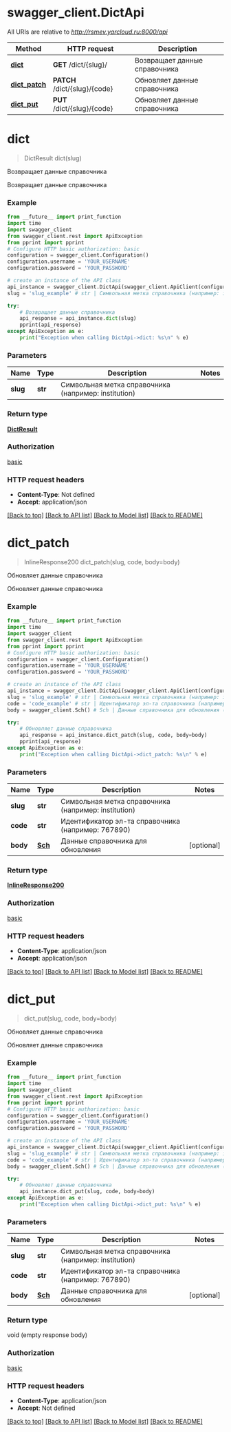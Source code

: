 # swagger_client.DictApi

All URIs are relative to *http://rsmev.yarcloud.ru:8000/api*

Method | HTTP request | Description
------------- | ------------- | -------------
[**dict**](DictApi.md#dict) | **GET** /dict/{slug}/ | Возвращает данные справочника
[**dict_patch**](DictApi.md#dict_patch) | **PATCH** /dict/{slug}/{code} | Обновляет данные справочника
[**dict_put**](DictApi.md#dict_put) | **PUT** /dict/{slug}/{code} | Обновляет данные справочника

# **dict**
> DictResult dict(slug)

Возвращает данные справочника

Возвращает данные справочника

### Example
```python
from __future__ import print_function
import time
import swagger_client
from swagger_client.rest import ApiException
from pprint import pprint
# Configure HTTP basic authorization: basic
configuration = swagger_client.Configuration()
configuration.username = 'YOUR_USERNAME'
configuration.password = 'YOUR_PASSWORD'

# create an instance of the API class
api_instance = swagger_client.DictApi(swagger_client.ApiClient(configuration))
slug = 'slug_example' # str | Символьная метка справочника (например: institution)

try:
    # Возвращает данные справочника
    api_response = api_instance.dict(slug)
    pprint(api_response)
except ApiException as e:
    print("Exception when calling DictApi->dict: %s\n" % e)
```

### Parameters

Name | Type | Description  | Notes
------------- | ------------- | ------------- | -------------
 **slug** | **str**| Символьная метка справочника (например: institution) | 

### Return type

[**DictResult**](DictResult.md)

### Authorization

[basic](../README.md#basic)

### HTTP request headers

 - **Content-Type**: Not defined
 - **Accept**: application/json

[[Back to top]](#) [[Back to API list]](../README.md#documentation-for-api-endpoints) [[Back to Model list]](../README.md#documentation-for-models) [[Back to README]](../README.md)

# **dict_patch**
> InlineResponse200 dict_patch(slug, code, body=body)

Обновляет данные справочника

Обновляет данные справочника

### Example
```python
from __future__ import print_function
import time
import swagger_client
from swagger_client.rest import ApiException
from pprint import pprint
# Configure HTTP basic authorization: basic
configuration = swagger_client.Configuration()
configuration.username = 'YOUR_USERNAME'
configuration.password = 'YOUR_PASSWORD'

# create an instance of the API class
api_instance = swagger_client.DictApi(swagger_client.ApiClient(configuration))
slug = 'slug_example' # str | Символьная метка справочника (например: institution)
code = 'code_example' # str | Идентификатор эл-та справочника (например: 767890)
body = swagger_client.Sch() # Sch | Данные справочника для обновления (optional)

try:
    # Обновляет данные справочника
    api_response = api_instance.dict_patch(slug, code, body=body)
    pprint(api_response)
except ApiException as e:
    print("Exception when calling DictApi->dict_patch: %s\n" % e)
```

### Parameters

Name | Type | Description  | Notes
------------- | ------------- | ------------- | -------------
 **slug** | **str**| Символьная метка справочника (например: institution) | 
 **code** | **str**| Идентификатор эл-та справочника (например: 767890) | 
 **body** | [**Sch**](Sch.md)| Данные справочника для обновления | [optional] 

### Return type

[**InlineResponse200**](InlineResponse200.md)

### Authorization

[basic](../README.md#basic)

### HTTP request headers

 - **Content-Type**: application/json
 - **Accept**: application/json

[[Back to top]](#) [[Back to API list]](../README.md#documentation-for-api-endpoints) [[Back to Model list]](../README.md#documentation-for-models) [[Back to README]](../README.md)

# **dict_put**
> dict_put(slug, code, body=body)

Обновляет данные справочника

Обновляет данные справочника

### Example
```python
from __future__ import print_function
import time
import swagger_client
from swagger_client.rest import ApiException
from pprint import pprint
# Configure HTTP basic authorization: basic
configuration = swagger_client.Configuration()
configuration.username = 'YOUR_USERNAME'
configuration.password = 'YOUR_PASSWORD'

# create an instance of the API class
api_instance = swagger_client.DictApi(swagger_client.ApiClient(configuration))
slug = 'slug_example' # str | Символьная метка справочника (например: institution)
code = 'code_example' # str | Идентификатор эл-та справочника (например: 767890)
body = swagger_client.Sch() # Sch | Данные справочника для обновления (optional)

try:
    # Обновляет данные справочника
    api_instance.dict_put(slug, code, body=body)
except ApiException as e:
    print("Exception when calling DictApi->dict_put: %s\n" % e)
```

### Parameters

Name | Type | Description  | Notes
------------- | ------------- | ------------- | -------------
 **slug** | **str**| Символьная метка справочника (например: institution) | 
 **code** | **str**| Идентификатор эл-та справочника (например: 767890) | 
 **body** | [**Sch**](Sch.md)| Данные справочника для обновления | [optional] 

### Return type

void (empty response body)

### Authorization

[basic](../README.md#basic)

### HTTP request headers

 - **Content-Type**: application/json
 - **Accept**: Not defined

[[Back to top]](#) [[Back to API list]](../README.md#documentation-for-api-endpoints) [[Back to Model list]](../README.md#documentation-for-models) [[Back to README]](../README.md)

